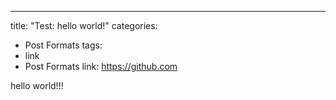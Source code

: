 ---
title: "Test: hello world!"
categories:
  - Post Formats
tags:
  - link
  - Post Formats
link: https://github.com

hello world!!!
